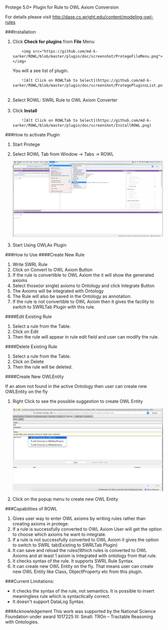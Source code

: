 Protege 5.0+ Plugin for Rule to OWL Axiom Conversion

For details please visit http://dase.cs.wright.edu/content/modeling-owl-rules


###Installation
<ol>
<li>Click <b>Check for plugins</b> from <b>File</b> Menu </li>
		
		<img src="https://github.com/md-k-sarker/ROWL/blob/master/plugin/doc/screenshot/ProtegeFileMenu.png"></img> 
		
You will a see list of plugin.

		![Alt Click on ROWLTab to Select](https://github.com/md-k-sarker/ROWL/blob/master/plugin/doc/screenshot/ProtegePluginsList.png)
</br>
<li>Select ROWL: SWRL Rule to OWL Axiom Converter </li>
</br>
<li>Click <b>Install</b>

		![Alt Click on ROWLTab to Select](https://github.com/md-k-sarker/ROWL/blob/master/plugin/doc/screenshot/InstallROWL.png)
		
 </li>

</ol>


###How to activate Plugin
1. Start Protege
2. Select ROWL Tab from
	 Window -> Tabs -> ROWL
	 
	 ![Alt Click on ROWLTab to Select](https://github.com/md-k-sarker/ROWL/blob/master/plugin/doc/screenshot/SelectROWLTab.png)
	 
3. Start Using OWLAx Plugin

###How to Use
####Create New Rule
1. Write SWRL Rule
2. Click on Convert to OWL Axiom Button
3. If the rule is convertible to OWL Axiom the it will show the generated axioms
4. Select those(or single) axioms to Ontology and click Integrate Button
5. The Axioms will be integrated with Ontology
6. The Rule will also be saved in the Ontology as annotation.
7. If the rule is not convertible to OWL Axiom then it gives the facility to switch to SWRLTab Plugin with this rule.

####Edit Existing Rule
1. Select a rule from the Table.
2. Click on Edit
3. Then the rule will appear in rule edit field and user can modify the rule.

####Delete Existing Rule
1. Select a rule from the Table.
2. Click on Delete
3. Then the rule will be deleted.

####Create New OWLEntity
<p>If an atom not found in the active Ontology then user can create new OWLEntity on the fly</p>

1. Right Click to see the possible suggestion to create OWL Entity

	![Alt Right Click to see the possible suggestion](https://github.com/md-k-sarker/ROWL/blob/master/plugin/doc/screenshot/SeeSuggestion.png)

2. Click on the popup menu to create new OWL Entity



###Capabilities of ROWL
<ol>
<li> Gives user way to enter OWL axioms by writing rules rather than creating axioms in protege. 
<br>
<li> If a rule is successfully converted to OWL Axiom User will get the option to choose which axioms he want to integrate.
<li> If a rule is not successfully converted to OWL Axiom it gives the option to switch to SWRL tab(Existing to SWRLTab Plugin)
<li> It can save and reload the rules(Which rules is converted to OWL Axioms and at-least 1 axiom is integrated with ontology from that rule.
<li> It checks syntax of the rule. It supports SWRL Rule Syntax.
<li> It can create new OWL Entity on the fly. That means user can create new OWL Entity like Class, ObjectProperty etc from this plugin.
</ol>

     
###Current Limitations:
<ul>
<li> It checks the syntax of the rule, not semantics. It is possible to insert meaningless rule which is syntactically correct.
<li> It doesn't support DataLog Syntax.
</ul>


###Acknowledgement
This work was supported by the National Science Foundation under award 1017225 III: Small: TROn – Tractable Reasoning with Ontologies.


